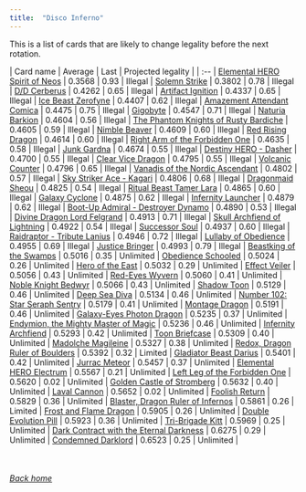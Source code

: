 ```yaml
---
title:  "Disco Inferno"
---
```


This is a list of cards that are likely to change legality before the next rotation.

| Card name | Average | Last | Projected legality |
| :-- |
[Elemental HERO Spirit of Neos](https://db.ygoprodeck.com/card/?search=Elemental%20HERO%20Spirit%20of%20Neos) | 0.3568 | 0.93 | Illegal |
[Solemn Strike](https://db.ygoprodeck.com/card/?search=Solemn%20Strike) | 0.3802 | 0.78 | Illegal |
[D/D Cerberus](https://db.ygoprodeck.com/card/?search=D/D%20Cerberus) | 0.4262 | 0.65 | Illegal |
[Artifact Ignition](https://db.ygoprodeck.com/card/?search=Artifact%20Ignition) | 0.4337 | 0.65 | Illegal |
[Ice Beast Zerofyne](https://db.ygoprodeck.com/card/?search=Ice%20Beast%20Zerofyne) | 0.4407 | 0.62 | Illegal |
[Amazement Attendant Comica](https://db.ygoprodeck.com/card/?search=Amazement%20Attendant%20Comica) | 0.4475 | 0.75 | Illegal |
[Gigobyte](https://db.ygoprodeck.com/card/?search=Gigobyte) | 0.4547 | 0.71 | Illegal |
[Naturia Barkion](https://db.ygoprodeck.com/card/?search=Naturia%20Barkion) | 0.4604 | 0.56 | Illegal |
[The Phantom Knights of Rusty Bardiche](https://db.ygoprodeck.com/card/?search=The%20Phantom%20Knights%20of%20Rusty%20Bardiche) | 0.4605 | 0.59 | Illegal |
[Nimble Beaver](https://db.ygoprodeck.com/card/?search=Nimble%20Beaver) | 0.4609 | 0.60 | Illegal |
[Red Rising Dragon](https://db.ygoprodeck.com/card/?search=Red%20Rising%20Dragon) | 0.4614 | 0.60 | Illegal |
[Right Arm of the Forbidden One](https://db.ygoprodeck.com/card/?search=Right%20Arm%20of%20the%20Forbidden%20One) | 0.4635 | 0.58 | Illegal |
[Junk Gardna](https://db.ygoprodeck.com/card/?search=Junk%20Gardna) | 0.4674 | 0.55 | Illegal |
[Destiny HERO - Dasher](https://db.ygoprodeck.com/card/?search=Destiny%20HERO%20-%20Dasher) | 0.4700 | 0.55 | Illegal |
[Clear Vice Dragon](https://db.ygoprodeck.com/card/?search=Clear%20Vice%20Dragon) | 0.4795 | 0.55 | Illegal |
[Volcanic Counter](https://db.ygoprodeck.com/card/?search=Volcanic%20Counter) | 0.4796 | 0.65 | Illegal |
[Vanadis of the Nordic Ascendant](https://db.ygoprodeck.com/card/?search=Vanadis%20of%20the%20Nordic%20Ascendant) | 0.4802 | 0.57 | Illegal |
[Sky Striker Ace - Kagari](https://db.ygoprodeck.com/card/?search=Sky%20Striker%20Ace%20-%20Kagari) | 0.4806 | 0.68 | Illegal |
[Dragonmaid Sheou](https://db.ygoprodeck.com/card/?search=Dragonmaid%20Sheou) | 0.4825 | 0.54 | Illegal |
[Ritual Beast Tamer Lara](https://db.ygoprodeck.com/card/?search=Ritual%20Beast%20Tamer%20Lara) | 0.4865 | 0.60 | Illegal |
[Galaxy Cyclone](https://db.ygoprodeck.com/card/?search=Galaxy%20Cyclone) | 0.4875 | 0.62 | Illegal |
[Infernity Launcher](https://db.ygoprodeck.com/card/?search=Infernity%20Launcher) | 0.4879 | 0.62 | Illegal |
[Boot-Up Admiral - Destroyer Dynamo](https://db.ygoprodeck.com/card/?search=Boot-Up%20Admiral%20-%20Destroyer%20Dynamo) | 0.4890 | 0.53 | Illegal |
[Divine Dragon Lord Felgrand](https://db.ygoprodeck.com/card/?search=Divine%20Dragon%20Lord%20Felgrand) | 0.4913 | 0.71 | Illegal |
[Skull Archfiend of Lightning](https://db.ygoprodeck.com/card/?search=Skull%20Archfiend%20of%20Lightning) | 0.4922 | 0.54 | Illegal |
[Successor Soul](https://db.ygoprodeck.com/card/?search=Successor%20Soul) | 0.4937 | 0.60 | Illegal |
[Raidraptor - Tribute Lanius](https://db.ygoprodeck.com/card/?search=Raidraptor%20-%20Tribute%20Lanius) | 0.4946 | 0.72 | Illegal |
[Lullaby of Obedience](https://db.ygoprodeck.com/card/?search=Lullaby%20of%20Obedience) | 0.4955 | 0.69 | Illegal |
[Justice Bringer](https://db.ygoprodeck.com/card/?search=Justice%20Bringer) | 0.4993 | 0.79 | Illegal |
[Beastking of the Swamps](https://db.ygoprodeck.com/card/?search=Beastking%20of%20the%20Swamps) | 0.5016 | 0.35 | Unlimited |
[Obedience Schooled](https://db.ygoprodeck.com/card/?search=Obedience%20Schooled) | 0.5024 | 0.26 | Unlimited |
[Hero of the East](https://db.ygoprodeck.com/card/?search=Hero%20of%20the%20East) | 0.5032 | 0.29 | Unlimited |
[Effect Veiler](https://db.ygoprodeck.com/card/?search=Effect%20Veiler) | 0.5056 | 0.43 | Unlimited |
[Red-Eyes Wyvern](https://db.ygoprodeck.com/card/?search=Red-Eyes%20Wyvern) | 0.5060 | 0.41 | Unlimited |
[Noble Knight Bedwyr](https://db.ygoprodeck.com/card/?search=Noble%20Knight%20Bedwyr) | 0.5066 | 0.43 | Unlimited |
[Shadow Toon](https://db.ygoprodeck.com/card/?search=Shadow%20Toon) | 0.5129 | 0.46 | Unlimited |
[Deep Sea Diva](https://db.ygoprodeck.com/card/?search=Deep%20Sea%20Diva) | 0.5134 | 0.46 | Unlimited |
[Number 102: Star Seraph Sentry](https://db.ygoprodeck.com/card/?search=Number%20102:%20Star%20Seraph%20Sentry) | 0.5179 | 0.41 | Unlimited |
[Montage Dragon](https://db.ygoprodeck.com/card/?search=Montage%20Dragon) | 0.5191 | 0.46 | Unlimited |
[Galaxy-Eyes Photon Dragon](https://db.ygoprodeck.com/card/?search=Galaxy-Eyes%20Photon%20Dragon) | 0.5235 | 0.37 | Unlimited |
[Endymion, the Mighty Master of Magic](https://db.ygoprodeck.com/card/?search=Endymion,%20the%20Mighty%20Master%20of%20Magic) | 0.5236 | 0.46 | Unlimited |
[Infernity Archfiend](https://db.ygoprodeck.com/card/?search=Infernity%20Archfiend) | 0.5293 | 0.42 | Unlimited |
[Toon Briefcase](https://db.ygoprodeck.com/card/?search=Toon%20Briefcase) | 0.5309 | 0.40 | Unlimited |
[Madolche Magileine](https://db.ygoprodeck.com/card/?search=Madolche%20Magileine) | 0.5327 | 0.38 | Unlimited |
[Redox, Dragon Ruler of Boulders](https://db.ygoprodeck.com/card/?search=Redox,%20Dragon%20Ruler%20of%20Boulders) | 0.5392 | 0.32 | Limited |
[Gladiator Beast Darius](https://db.ygoprodeck.com/card/?search=Gladiator%20Beast%20Darius) | 0.5401 | 0.42 | Unlimited |
[Jurrac Meteor](https://db.ygoprodeck.com/card/?search=Jurrac%20Meteor) | 0.5457 | 0.37 | Unlimited |
[Elemental HERO Electrum](https://db.ygoprodeck.com/card/?search=Elemental%20HERO%20Electrum) | 0.5567 | 0.21 | Unlimited |
[Left Leg of the Forbidden One](https://db.ygoprodeck.com/card/?search=Left%20Leg%20of%20the%20Forbidden%20One) | 0.5620 | 0.02 | Unlimited |
[Golden Castle of Stromberg](https://db.ygoprodeck.com/card/?search=Golden%20Castle%20of%20Stromberg) | 0.5632 | 0.40 | Unlimited |
[Laval Cannon](https://db.ygoprodeck.com/card/?search=Laval%20Cannon) | 0.5652 | 0.02 | Unlimited |
[Foolish Return](https://db.ygoprodeck.com/card/?search=Foolish%20Return) | 0.5829 | 0.36 | Unlimited |
[Blaster, Dragon Ruler of Infernos](https://db.ygoprodeck.com/card/?search=Blaster,%20Dragon%20Ruler%20of%20Infernos) | 0.5861 | 0.26 | Limited |
[Frost and Flame Dragon](https://db.ygoprodeck.com/card/?search=Frost%20and%20Flame%20Dragon) | 0.5905 | 0.26 | Unlimited |
[Double Evolution Pill](https://db.ygoprodeck.com/card/?search=Double%20Evolution%20Pill) | 0.5923 | 0.36 | Unlimited |
[Tri-Brigade Kitt](https://db.ygoprodeck.com/card/?search=Tri-Brigade%20Kitt) | 0.5969 | 0.25 | Unlimited |
[Dark Contract with the Eternal Darkness](https://db.ygoprodeck.com/card/?search=Dark%20Contract%20with%20the%20Eternal%20Darkness) | 0.6275 | 0.29 | Unlimited |
[Condemned Darklord](https://db.ygoprodeck.com/card/?search=Condemned%20Darklord) | 0.6523 | 0.25 | Unlimited |

<br>

###### [Back home](index)